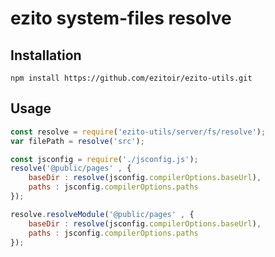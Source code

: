 # ezito system-files resolve
## Installation

    npm install https://github.com/ezitoir/ezito-utils.git

## Usage
    
```javascript
const resolve = require('ezito-utils/server/fs/resolve');
var filePath = resolve('src');

const jsconfig = require('./jsconfig.js');
resolve('@public/pages' , { 
    baseDir : resolve(jsconfig.compilerOptions.baseUrl),
    paths : jsconfig.compilerOptions.paths
});

resolve.resolveModule('@public/pages' , { 
    baseDir : resolve(jsconfig.compilerOptions.baseUrl),
    paths : jsconfig.compilerOptions.paths
});
